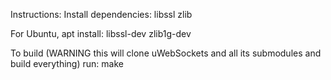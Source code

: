 
Instructions:
Install dependencies:
 libssl
 zlib

For Ubuntu, apt install:
 libssl-dev
 zlib1g-dev

To build (WARNING this will clone uWebSockets and all its submodules and build everything)
run:
 make 
